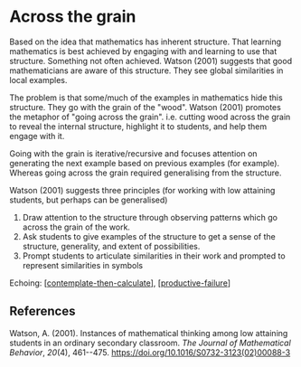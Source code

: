 # Across the grain



Based on the idea that mathematics has inherent structure. That learning mathematics is best achieved by engaging with and learning to use that structure. Something not often achieved. Watson (2001) suggests that good mathematicians are aware of this structure. They see global similarities in local examples. 

The problem is that some/much of the examples in mathematics hide this structure.  They go with the grain of the "wood". Watson (2001) promotes the metaphor of "going across the grain". i.e. cutting wood across the grain to reveal the internal structure, highlight it to students, and help them engage with it.

Going with the grain is iterative/recursive and focuses attention on generating the next example based on previous examples (for example). Whereas going across the grain required generalising from the structure.

Watson (2001) suggests three principles (for working with low attaining students, but perhaps can be generalised)

1. Draw attention to the structure through observing patterns which go across the grain of the work. 
2. Ask students to give examples of the structure to get a sense of the structure, generality, and extent of possibilities.
3. Prompt students to articulate similarities in their work and prompted to represent similarities in symbols

Echoing: [[contemplate-then-calculate]], [[productive-failure]]

## References

Watson, A. (2001). Instances of mathematical thinking among low attaining students in an ordinary secondary classroom. *The Journal of Mathematical Behavior*, *20*(4), 461--475. <https://doi.org/10.1016/S0732-3123(02)00088-3>


[//begin]: # "Autogenerated link references for markdown compatibility"
[contemplate-then-calculate]: contemplate-then-calculate "Contemplate then calculate"
[productive-failure]: productive-failure "Productive Failure"
[//end]: # "Autogenerated link references"